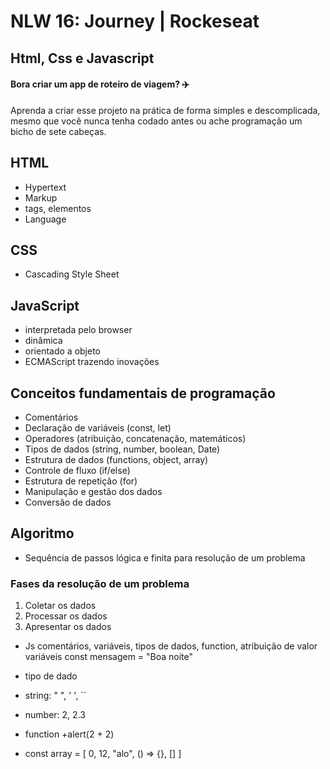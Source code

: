 # NLW 16: Journey | Rockeseat
## Html, Css e Javascript
#### Bora criar um app de roteiro de viagem? ✈️

Aprenda a criar esse projeto na prática de forma simples e descomplicada, mesmo que você nunca tenha codado antes ou ache programação um bicho de sete cabeças.

## HTML
- Hypertext
- Markup
- tags, elementos
- Language

## CSS
- Cascading Style Sheet

## JavaScript
- interpretada pelo browser
- dinâmica
- orientado a objeto
- ECMAScript trazendo inovações

## Conceitos fundamentais de programação

- Comentários
- Declaração de variáveis (const, let)
- Operadores (atribuição, concatenação, matemáticos)
- Tipos de dados (string, number, boolean, Date)
- Estrutura de dados (functions, object, array)
- Controle de fluxo (if/else)
- Estrutura de repetição (for)
- Manipulação e gestão dos dados
- Conversão de dados

## Algoritmo
- Sequência de passos lógica e finita para resolução de um problema

### Fases da resolução de um problema
01. Coletar os dados
02. Processar os dados
03. Apresentar os dados

+ Js
comentários, variáveis, tipos de dados, function, atribuição de valor
 variáveis
const mensagem = "Boa noite"

+ tipo de dado
+ string: " ", ' ', ``
+ number: 2, 2.3
+ function
+alert(2 + 2)

+ const array = [
  0,
  12,
  "alo",
  () => {},
  []
]
